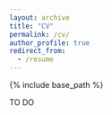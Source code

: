 ```yaml
---
layout: archive
title: "CV"
permalink: /cv/
author_profile: true
redirect_from:
  - /resume
---
```


{% include base_path %}

TO DO



  
